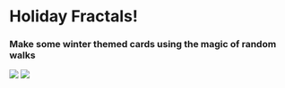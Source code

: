 # Holiday Fractals!

### Make some winter themed cards using the magic of random walks


<img src='You.gif'>
<img src='你.gif'>
